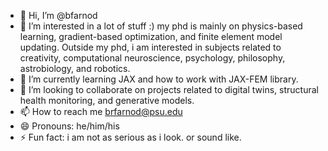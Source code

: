 - 👋 Hi, I’m @bfarnod
- 👀 I’m interested in a lot of stuff :) my phd is mainly on physics-based learning, gradient-based optimization, and finite element model updating. Outside my phd, i am interested in subjects related to creativity, computational neuroscience, psychology, philosophy, astrobiology, and robotics.
- 🌱 I’m currently learning JAX and how to work with JAX-FEM library.
- 💞️ I’m looking to collaborate on projects related to digital twins, structural health monitoring, and generative models.
- 📫 How to reach me brfarnod@psu.edu
- 😄 Pronouns: he/him/his
- ⚡ Fun fact: i am not as serious as i look. or sound like.

<!---
bfarnod/bfarnod is a ✨ special ✨ repository because its `README.md` (this file) appears on your GitHub profile.
You can click the Preview link to take a look at your changes.
--->
